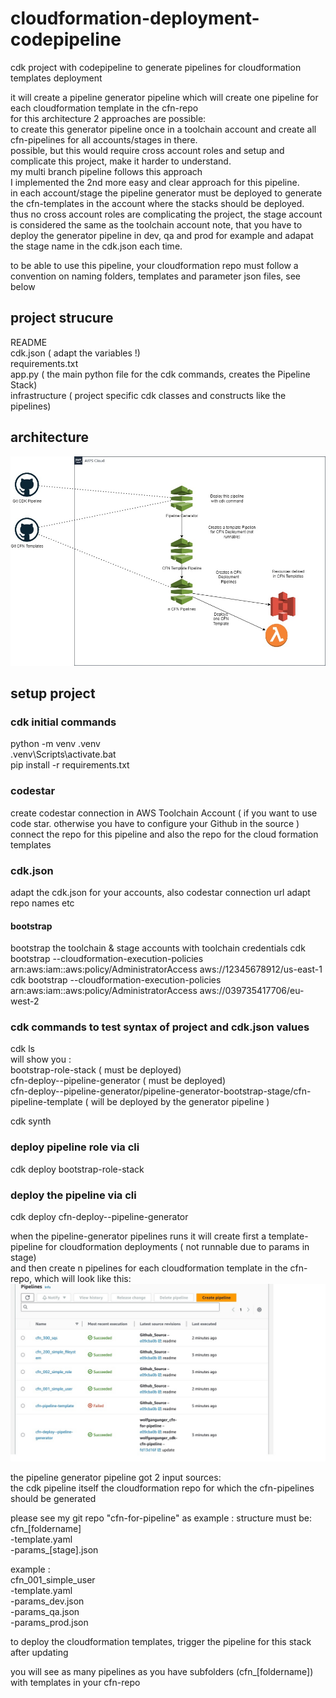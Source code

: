 

# cloudformation-deployment-codepipeline
cdk project with codepipeline to generate pipelines for cloudformation templates deployment    
  
it will create a pipeline generator pipeline which will create one pipeline for each cloudformation template in the cfn-repo  
for this architecture 2 approaches are possible:  
to create this generator pipeline once in a toolchain account and create all cfn-pipelines for all accounts/stages in there.  
possible, but this would require cross account roles and setup and complicate this project, make it harder to understand.  
my multi branch pipeline follows this approach  
I implemented the 2nd more easy and clear approach for this pipeline.    
in each account/stage the pipeline generator must be deployed to generate the cfn-templates in the account where the stacks should be deployed.  
thus no cross account roles are complicating the project, the stage account is considered the same as the toolchain account 
note, that you have to deploy the generator pipeline in dev, qa and prod for example and adapat the stage name in the cdk.json each time.  

to be able to use this pipeline, your cloudformation repo must follow a convention on naming folders, templates and parameter json files, see below  

## project strucure
  
README  
cdk.json ( adapt the variables !)  
requirements.txt  
app.py ( the main python file for the cdk commands, creates the Pipeline Stack)  
infrastructure ( project specific cdk classes and constructs like the pipelines)  
 

## architecture
![image](https://github.com/wolfgangunger/cdk-cfn-pipeline/blob/main/pipeline-cfn.jpg)


## setup project
### cdk initial commands
python -m venv .venv  
.venv\Scripts\activate.bat  
pip install -r requirements.txt  

### codestar
create codestar connection in AWS Toolchain Account ( if you want to use code star. otherwise you have to configure your Github in the source )
connect the repo for this pipeline and also the repo for the cloud formation templates  

### cdk.json
adapt the cdk.json for your accounts, also codestar connection url
adapt repo names etc


#### bootstrap
bootstrap the toolchain & stage accounts
with toolchain credentials
cdk bootstrap   --cloudformation-execution-policies arn:aws:iam::aws:policy/AdministratorAccess  aws://12345678912/us-east-1
cdk bootstrap   --cloudformation-execution-policies arn:aws:iam::aws:policy/AdministratorAccess  aws://039735417706/eu-west-2

### cdk commands to test syntax of project and cdk.json values 
cdk ls  
will show you :  
bootstrap-role-stack ( must be deployed)  
cfn-deploy--pipeline-generator  ( must be deployed)  
cfn-deploy--pipeline-generator/pipeline-generator-bootstrap-stage/cfn-pipeline-template ( will be deployed by the generator pipeline )  

cdk synth  

### deploy pipeline role via cli
cdk deploy bootstrap-role-stack

### deploy the pipeline via cli    
cdk deploy  cfn-deploy--pipeline-generator
  

when the pipeline-generator pipelines runs it will create first a template-pipeline for cloudformation deployments ( not runnable due to params in stage)  
and then create n pipelines for each cloudformation template in the cfn-repo, which will look like this:  
![image](https://github.com/wolfgangunger/cdk-cfn-pipeline/blob/main/pipeline-cfn2.jpg)

the pipeline generator pipeline got 2 input sources:  
the cdk pipeline itself
the cloudformation repo for which the cfn-pipelines should be generated 

please see my git repo "cfn-for-pipeline" as example :
structure must be:   
cfn_[foldername]  
-template.yaml  
-params_[stage].json  

example :   
cfn_001_simple_user  
-template.yaml  
-params_dev.json  
-params_qa.json  
-params_prod.json  

to deploy the cloudformation templates, trigger the pipeline for this stack after updating  

you will see as many pipelines as you have subfolders (cfn_[foldername]) with templates in your cfn-repo  




